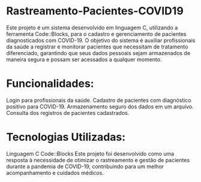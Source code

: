 # Rastreamento-Pacientes-COVID19
Este projeto é um sistema desenvolvido em linguagem C, utilizando a ferramenta Code::Blocks, para o cadastro e gerenciamento de pacientes diagnosticados com COVID-19. O objetivo do sistema é auxiliar profissionais da saúde a registrar e monitorar pacientes que necessitam de tratamento diferenciado, garantindo que seus dados pessoais sejam armazenados de maneira segura e possam ser acessados a qualquer momento.

# Funcionalidades:
Login para profissionais da saúde.
Cadastro de pacientes com diagnóstico positivo para COVID-19.
Armazenamento seguro dos dados em um arquivo.
Consulta dos registros de pacientes cadastrados.
# Tecnologias Utilizadas:
Linguagem C
Code::Blocks
Este projeto foi desenvolvido como uma resposta à necessidade de otimizar o rastreamento e gestão de pacientes durante a pandemia de COVID-19, contribuindo para um melhor acompanhamento e cuidados médicos.